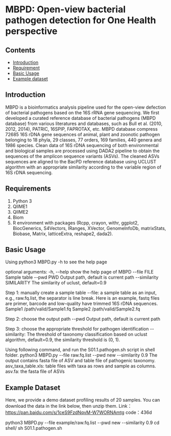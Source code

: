 # MBPD: Open-view bacterial pathogen detection for One Health perspective

## Contents

- [Introduction](#introduction)
- [Requirement](#requirement)
- [Basic Usage](#basic-usage)
- [Example dataset](#example-dataset)

## Introduction

MBPD is a bioinformatics analysis pipeline used for the open-view defection of bacterial pathogens based on the 16S rRNA gene sequencing. We first developed a curated reference database of bacterial pathogens (MBPD database) from various literatures and databases, such as Bull et al. (2010, 2012, 2014), PATRIC, 16SPIP, FAPROTAX, etc. MBPD database compress 72685 16S rDNA gene sequences of animal, plant and zoonotic pathogen belonging to 18 phyla, 29 classes, 77 orders, 169 families, 440 genera and 1986 species. Clean data of 16S rDNA sequencing of both environmental and biological samples are processed using DADA2 pipeline to obtain the sequences of the amplicon sequence variants (ASVs). The cleaned ASVs sequences are aligned to the BacPD reference database using UCLUST algorithm with an appropriate similarity according to the variable region of 16S rDNA sequencing.

## Requirements

1.	Python 3
2.	QIIME1
3.	QIIME2
4.	Biom
5.	R environment with packages (Rcpp, crayon, withr, ggplot2, BiocGenerics, S4Vectors, IRanges, XVector, GenomeInfoDb, matrixStats, Biobase, Matrix, latticeExtra, reshape2, dada2).

## Basic Usage

Using python3 MBPD.py -h to see the help page

optional arguments:
  -h, --help	show the help page of MBPD
  --file FILE	Sample table
  --pwd PWD 	Output path, default is current path
  --similarity SIMILARITY	The similarity of uclust, default=0.9

Step 1: manually create a sample table 
--file: a sample table as an input, e.g., raw.fq.list, the separator is line break. Here is an example, fastq files are primer, barcode and low-quality have trimmed 16S rDNA sequences.
Sample1	/path/valid/Sample1.fq
Sample2	/path/valid/Sample2.fq

Step 2: choose the output path
--pwd Output path, default is current path

Step 3: choose the appropriate threshold for pathogen identification
--similarity: The threshold of taxonomy classification based on uclust algorithm, default=0.9, the similarity threshold is (0, 1).

Using following command, and run the S01.1.pathogen.sh script in shell folder. 
python3 MBPD.py --file raw.fq.list --pwd new --similarity 0.9
The output contains fasta file of ASV and table file of pathogenic taxonomy.
asv_taxa_table.xls: table files with taxa as rows and sample as columns.
asv.fa: the fasta file of ASVs

## Example Dataset

Here, we provide a demo dataset profiling results of 20 samples.
You can download the data in the link below, then unzip them.
Link：https://pan.baidu.com/s/1ceS9FzdNqvM-W7WORNAmtg code：436d 

python3 MBPD.py --file example/raw.fq.list --pwd new --similarity 0.9
cd shell/
sh S01.1.pathogen.sh
